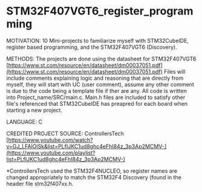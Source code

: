 # STM32F407VGT6_register_programming
MOTIVATION: 10 Mini-projects to familiarize myself with STM32CubeIDE, register based programming, and the STM32F407VGT6 (Discovery).

METHODS: The projects are done using the datasheet for STM32F407VGT6 [https://www.st.com/resource/en/datasheet/dm00037051.pdf](https://www.st.com/resource/en/datasheet/dm00037051.pdf)
Files will include comments explaining logic and reasoning that are directly from myself, they will start with UC (user comment), assume any other comment is due to the code being a template file if ther are any.
All code is written into Project_name/SRC/main.c. Main.h files are included to satisfy other file's referenced that STM32CubeIDE has preapred for each board when starting a new project.

LANGUAGE: C

CREDITED PROJECT SOURCE: ControllersTech [https://www.youtube.com/watch?v=GJ_LFAlOlSk&list=PLfIJKC1ud8ghc4eFhI84z_3p3Ap2MCMV-](https://www.youtube.com/playlist?list=PLfIJKC1ud8ghc4eFhI84z_3p3Ap2MCMV-)

*ControllersTech used the STM32F4NUCLEO, so register names are changed appropriately to match the STM32F4 Discovery (found in the header file stm32f407xx.h.

